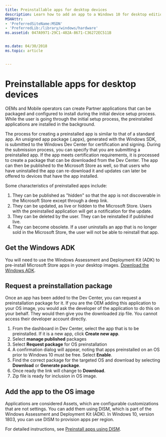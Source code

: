 ```yaml
---
title: Preinstallable apps for desktop devices
description: Learn how to add an app to a Windows 10 for desktop editions (Home, Pro, Enterprise, and Education) image that will be available to customers at first boot.
MSHAttr:
- 'PreferredSiteName:MSDN'
- 'PreferredLib:/library/windows/hardware'
ms.assetid: 047A9971-29C1-402A-8671-C36272EC511B


ms.date: 04/30/2018
ms.topic: article


---
```

# Preinstallable apps for desktop devices

OEMs and Mobile operators can create Partner applications that can be packaged and configured to install during the initial device setup process. While the user is going through the initial setup process, the preinstalled applications are installed in the background.

The process for creating a preinstalled app is similar to that of a standard app. An unsigned app package (.appx), generated with the Windows SDK, is submitted to the Windows Dev Center for certification and signing. During the submission process, you can specify that you are submitting a preinstalled app. If the app meets certification requirements, it is processed to create a package that can be downloaded from the Dev Center. The app can then be published to the Microsoft Store as well, so that users who have uninstalled the app can re-download it and updates can later be offered to devices that have the app installed.

Some characteristics of preinstalled apps include:

1. They can be published as "hidden" so that the app is not discoverable in the Microsoft Store except through a deep link.
1. They can be updated, as live or hidden to the Microsoft Store. Users with the preinstalled application will get a notification for the update.
1. They can be deleted by the user. They can be reinstalled if published live.
1. They can become obsolete. If a user uninstalls an app that is no longer sold in the Microsoft Store, the user will not be able to reinstall that app.

## Get the Windows ADK

You will need to use the Windows Assessment and Deployment Kit (ADK) to pre-install Microsoft Store apps in your desktop images. [Download the Windows ADK](http://go.microsoft.com/fwlink/p/?LinkId=526740).

## Request a preinstallation package

Once an app has been added to the Dev Center, you can request a preinstallation package for it. If you are the OEM adding this application to your OS image, you would ask the developer of the application to do this on your behalf. They would then give you the downloaded zip file. You cannot access their developer account directly.

1. From the dashboard in Dev Center, select the app that is to be preinstalled. If it is a new app, click **Create new app**.
1. Select **manage published** packages
1. Select **Request package** for OS preinstallation
1. A confirmation dialog will appear, noting that apps preinstalled on an OS prior to Windows 10 must be free. Select **Enable**.
1. Find the correct package for the targeted OS and download by selecting **Download** or **Generate package**.
1. Once ready the link will change to **Download**.
1. Zip file is ready for inclusion in OS image.

## Add the app to the OS image

Applications are considered Assets, which are configurable customizations that are not settings. You can add them using DISM, which is part of the Windows Assessment and Deployment Kit (ADK). In Windows 10, version 1803, you can use DISM to provision apps per region.

For detailed instructions, see [Preinstall apps using DISM](https://docs.microsoft.com/en-us/windows-hardware/manufacture/desktop/preinstall-apps-using-dism).
